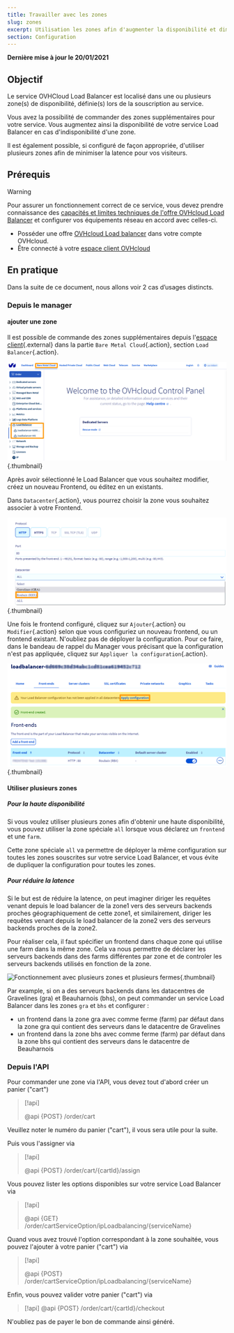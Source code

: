 ```yaml
---
title: Travailler avec les zones
slug: zones
excerpt: Utilisation les zones afin d'augmenter la disponibilité et diminuer la latence
section: Configuration
---
```

**Dernière mise à jour le 20/01/2021**


## Objectif

Le service OVHCloud Load Balancer est localisé dans une ou plusieurs zone(s) de disponibilité,
définie(s) lors de la souscription au service.

Vous avez la possibilité de commander des zones supplémentaires pour votre service.
Vous augmentez ainsi la disponibilité de votre service Load Balancer en cas d'indisponibilité d'une zone.

Il est également possible, si configuré de façon appropriée, d'utiliser plusieurs zones afin de minimiser la latence pour vos visiteurs.

## Prérequis


> [!warning]
> Pour assurer un fonctionnement correct de ce service, vous devez prendre connaissance des [capacités et limites techniques de l'offre OVHcloud Load Balancer](../..../) et configurer vos équipements réseau en accord avec celles-ci.
>

- Posséder une offre [OVHcloud Load balancer](https://www.ovh.com/fr/solutions/load-balancer/) dans votre compte OVHcloud.
- Être connecté à votre [espace client OVHcloud](https://www.ovh.com/auth/?action=gotomanager&from=https://www.ovh.com/fr/&ovhSubsidiary=fr)



## En pratique

Dans la suite de ce document, nous allons voir 2 cas d’usages distincts.

### Depuis le manager

####  ajouter une zone

Il est possible de commande des zones supplémentaires depuis l'[espace client](https://www.ovh.com/auth/?action=gotomanager&from=https://www.ovh.com/fr/&ovhSubsidiary=fr){.external} dans la partie `Bare Metal Cloud`{.action}, section `Load Balancer`{.action}.

![Configurer le load balancer depuis le manager](images/Manager-ipLBalancer.PNG){.thumbnail}

Après avoir sélectionné le Load Balancer que vous souhaitez modifier,
créez un nouveau Frontend, ou éditez en un existants.

Dans `Datacenter`{.action}, vous pourrez choisir la zone vous souhaitez associer à votre Frontend.

![Choix de la zone](images/Select-Datacenter.PNG){.thumbnail}

Une fois le frontend configuré, cliquez sur `Ajouter`{.action} ou `Modifier`{.action} selon que vous configuriez un nouveau frontend, ou un frontend existant.
N'oubliez pas de déployer la configuration.
Pour ce faire, dans le bandeau de rappel du Manager vous précisant que la configuration n'est pas appliquée,
cliquez sur `Appliquer la configuration`{.action}.

![Application d'une Configuration d'un Load Balancer](images/apply_configuration.png){.thumbnail}


#### Utiliser plusieurs zones

##### Pour la haute disponibilité

Si vous voulez utiliser plusieurs zones afin d'obtenir une haute disponibilité, vous pouvez utiliser la zone spéciale `all` lorsque vous déclarez un `frontend` et une `farm`.

Cette zone spéciale `all` va permettre de déployer la même configuration sur toutes les zones souscrites sur votre service Load Balancer, et vous évite de dupliquer la configuration pour toutes les zones.

##### Pour réduire la latence

Si le but est de réduire la latence, on peut imaginer diriger les requêtes venant depuis le load balancer de la zone1 vers des serveurs backends proches géographiquement de cette zone1, et similairement, diriger les requêtes venant depuis le load balancer de la zone2 vers des serveurs backends proches de la zone2.

Pour réaliser cela, il faut spécifier un frontend dans chaque zone qui utilise une farm dans la même zone.
Cela va nous permettre de déclarer les serveurs backends dans des farms différentes par zone et de controler les serveurs backends utilisés en fonction de la zone.

![Fonctionnement avec plusieurs zones et plusieurs fermes](images/multi_zones_multi_backends.png){.thumbnail}

Par example, si on a des serveurs backends dans les datacentres de Gravelines (gra) et Beauharnois (bhs),
on peut commander un service Load Balancer dans les zones `gra` et `bhs` et configurer :

- un frontend dans la zone gra avec comme ferme (farm) par défaut dans la zone gra qui contient des serveurs dans le datacentre de Gravelines
- un frontend dans la zone bhs avec comme ferme (farm) par défaut dans la zone bhs qui contient des serveurs dans le datacentre de Beauharnois


### Depuis l'API

Pour commander une zone via l'API, vous devez tout d'abord créer un panier ("cart")

> [!api]
>
> @api {POST} /order/cart
>

Veuillez noter le numéro du panier ("cart"), il vous sera utile pour la suite.

Puis vous l'assigner via

> [!api]
>
> @api {POST} /order/cart/{cartId}/assign
>

Vous pouvez lister les options disponibles sur votre service Load Balancer via

> [!api]
>
> @api {GET} /order/cartServiceOption/ipLoadbalancing/{serviceName}
>

Quand vous avez trouvé l'option correspondant à la zone souhaitée, vous pouvez l'ajouter à votre panier ("cart") via

> [!api]
>
> @api {POST} /order/cartServiceOption/ipLoadbalancing/{serviceName}
>

Enfin, vous pouvez valider votre panier ("cart") via

> [!api]
> @api {POST} /order/cart/{cartId}/checkout
>

N'oubliez pas de payer le bon de commande ainsi généré.



